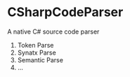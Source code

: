 # CSharpCodeParser
A native C# source code parser

1. Token Parse
2. Synatx Parse
3. Semantic Parse
4. ...
